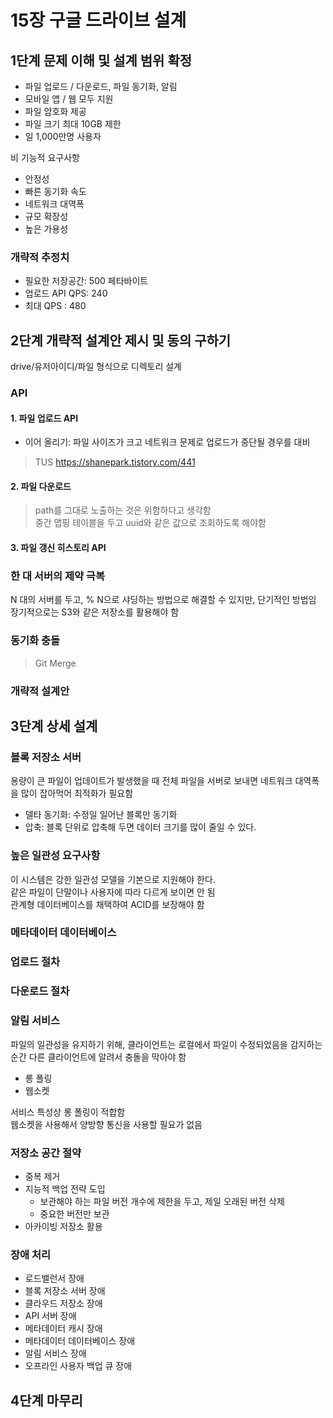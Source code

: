 # 15장 구글 드라이브 설계

## 1단계 문제 이해 및 설계 범위 확정

- 파일 업로드 / 다운로드, 파일 동기화, 알림
- 모바일 앱 / 웹 모두 지원
- 파일 암호화 제공
- 파일 크기 최대 10GB 제한
- 일 1,000만명 사용자

비 기능적 요구사항
- 안정성
- 빠른 동기화 속도
- 네트워크 대역폭
- 규모 확장성
- 높은 가용성

### 개략적 추정치

- 필요한 저장공간: 500 페타바이트
- 업로드 API QPS: 240
- 최대 QPS : 480

## 2단계 개략적 설계안 제시 및 동의 구하기

drive/유저아이디/파일 형식으로 디렉토리 설계

### API

#### 1. 파일 업로드 API

- 이어 올리기: 파일 사이즈가 크고 네트워크 문제로 업로드가 중단될 경우를 대비

> TUS https://shanepark.tistory.com/441

#### 2. 파일 다운로드

> path를 그대로 노출하는 것은 위함하다고 생각함  
> 중간 맵핑 테이블을 두고 uuid와 같은 값으로 조회하도록 해야함

#### 3. 파일 갱신 히스토리 API

### 한 대 서버의 제약 극복

N 대의 서버를 두고, % N으로 샤딩하는 방법으로 해결할 수 있지만, 단기적인 방법임  
장기적으로는 S3와 같은 저장소를 활용해야 함

### 동기화 충돌

> Git Merge

### 개략적 설계안

## 3단계 상세 설계

### 블록 저장소 서버

용량이 큰 파일이 업데이트가 발생했을 때 전체 파일을 서버로 보내면 네트워크 대역폭을 많이 잡아먹어 최적화가 필요함  
- 델타 동기화: 수정일 일어난 블록만 동기화
- 압축: 블록 단위로 압축해 두면 데이터 크기를 많이 줄일 수 있다.  

### 높은 일관성 요구사항

이 시스템은 강한 일관성 모델을 기본으로 지원해야 한다.  
같은 파일이 단말이나 사용자에 따라 다르게 보이면 안 됨  
관계형 데이터베이스를 채택하여 ACID를 보장해야 함  

### 메타데이터 데이터베이스

### 업로드 절차

### 다운로드 절차

### 알림 서비스

파일의 일관성을 유지하기 위해, 클라이언트는 로컬에서 파일이 수정되었음을 감지하는 순간 다른 클라이언트에 알려서 충돌을 막아야 함  

- 롱 폴링
- 웹소켓

서비스 특성상 롱 폴링이 적합함  
웹소켓을 사용해서 양방향 통신을 사용할 필요가 없음  

### 저장소 공간 절약

- 중복 제거
- 지능적 백업 전략 도입
  - 보관해야 하는 파일 버전 개수에 제한을 두고, 제일 오래된 버전 삭제
  - 중요한 버전만 보관
- 아카이빙 저장소 활용

### 장애 처리

- 로드밸런서 장애
- 블록 저장소 서버 장애
- 클라우드 저장소 장애
- API 서버 장애
- 메타데이터 캐시 장애
- 메타데이터 데이터베이스 장애
- 알림 서비스 장애
- 오프라인 사용자 백업 큐 장애

## 4단계 마무리


